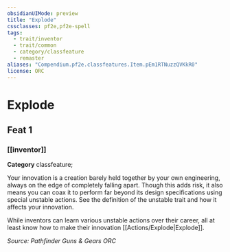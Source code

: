 ```yaml
---
obsidianUIMode: preview
title: "Explode"
cssclasses: pf2e,pf2e-spell
tags:
  - trait/inventor
  - trait/common
  - category/classfeature
  - remaster
aliases: "Compendium.pf2e.classfeatures.Item.pEm1RTNuzzQVKkR0"
license: ORC
---
```

# Explode
## Feat 1
### [[inventor]]

**Category** classfeature; 




Your innovation is a creation barely held together by your own engineering, always on the edge of completely falling apart. Though this adds risk, it also means you can coax it to perform far beyond its design specifications using special unstable actions. See the definition of the unstable trait and how it affects your innovation.

While inventors can learn various unstable actions over their career, all at least know how to make their innovation [[Actions/Explode|Explode]].

*Source: Pathfinder Guns & Gears*
*ORC*